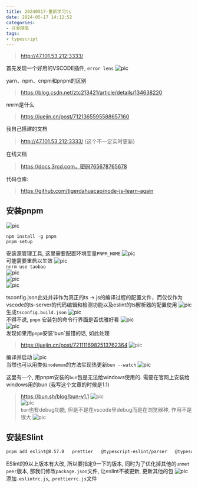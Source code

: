 ```yaml
---
title: 20240517-重新学习ts
date: 2024-05-17 14:12:52
categories:
- 开发随笔
tags: 
- typescript
---
```

> http://47.101.53.212:3333/

首先发现一个好用的VSCODE插件, `error lens`
![pic](20240517-重新学习ts/001.png)

yarn、npm、cnpm和pnpm的区别
> https://blog.csdn.net/ztc213421/article/details/134638220  

nnrm是什么
> https://juejin.cn/post/7121365595588657160  
 
我自己搭建的文档
> http://47.101.53.212:3333/ (这个不一定实时更新)  

在线文档
> https://docs.3rcd.com，密码765678765678  

代码仓库:
> https://github.com/tigerdahuacao/node-js-learn-again  

## 安装pnpm
![pic](20240517-重新学习ts/002.png)
```
npm install -g pnpm
pnpm setup 

```
安装源管理工具, 这里需要配置环境变量`PNPM_HOME`
![pic](20240517-重新学习ts/003.png)  
可能需要重启以生效
![pic](20240517-重新学习ts/004.png)  
`nnrm use taobao`   
![pic](20240517-重新学习ts/005.png)  
![pic](20240517-重新学习ts/006.png)  
![pic](20240517-重新学习ts/007.png)  


tsconfig.json此处并非作为真正的ts -> js的编译过程的配置文件，而仅仅作为vscode的ts-server的代码编辑和检测功能以及eslint的ts解析器的配置使用
![pic](20240517-重新学习ts/008.png)  
生成`tsconfig.build.json`
![pic](20240517-重新学习ts/009.png)  
不得不说, `pnpm` 安装包的命令行界面是否优雅好看
![pic](20240517-重新学习ts/010.png)  
![pic](20240517-重新学习ts/011.png)  
发现如果用`pnpm`安装'bun`报错的话, 如此处理  
> https://juejin.cn/post/7211116982513762364
![pic](20240517-重新学习ts/012.png)  

编译并启动
![pic](20240517-重新学习ts/013.png)  
当然也可以用类似`nodemom`的方法实现热更新`bun --watch`
![pic](20240517-重新学习ts/014.png)  

这里有一个, 用pnpm安装的`bun`包是无法给windows使用的. 
需要在官网上安装给windows用的bun (我写这个文章的时候是1.1)
> https://bun.sh/blog/bun-v1.1
![pic](20240517-重新学习ts/016.png)   
![pic](20240517-重新学习ts/015.png)   
`bun`也有debug功能, 但是不是在vscode里debug而是在浏览器种, 作用不是很大
![pic](20240517-重新学习ts/017.png)   

## 安装ESlint
```bash
pnpm add eslint@8.57.0   prettier   @typescript-eslint/parser   @typescript-eslint/eslint-plugin   eslint-config-airbnb-base   eslint-config-airbnb-typescript   eslint-config-prettier   eslint-plugin-import   eslint-plugin-prettier   eslint-plugin-unused-imports   eslint-plugin-jest  jest -D
```
ESlint的9以上版本有大改, 所以要指定9一下的版本, 同时为了优化掉其他的`unmet peer`版本, 那我们修改`package.json`文件, 让eslint不被更新, 更新其他的包
![pic](20240517-重新学习ts/018.png)  
添加`.eslintrc.js`,`.prettierrc.js`文件   